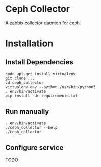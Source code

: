 # Ceph Collector

A zabbix collector daemon for ceph.

# Installation

## Install Dependencies

```
sudo apt-get install virtualenv
git clone ...
cd ceph_collector
virtualenv env --python /usr/bin/python3
. env/bin/activate
pip install -Ur requirements.txt
```

## Run manually

```
. env/bin/activate
./ceph_collector --help
./ceph_collector
```

## Configure service

TODO


